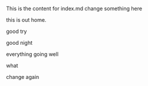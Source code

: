This is the content for index.md
change something here


this is out home.

good try

good night

everything going well

what

change again

